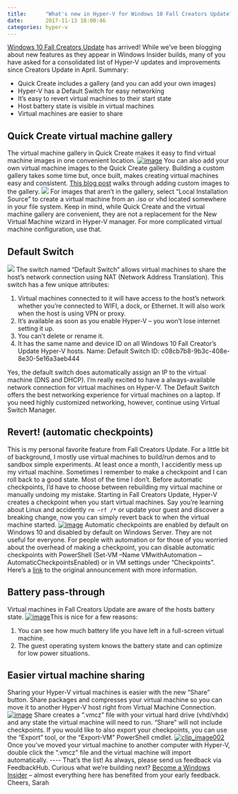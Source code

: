 ```yaml
---
title:      "What's new in Hyper-V for Windows 10 Fall Creators Update?"
date:       2017-11-13 18:00:46
categories: hyper-v
---
```

[Windows 10 Fall Creators Update](https://blogs.windows.com/windowsexperience/2017/10/17/whats-new-windows-10-fall-creators-update) has arrived! While we’ve been blogging about new features as they appear in Windows Insider builds, many of you have asked for a consolidated list of Hyper-V updates and improvements since Creators Update in April. Summary: 

  * Quick Create includes a gallery (and you can add your own images)
  * Hyper-V has a Default Switch for easy networking
  * It’s easy to revert virtual machines to their start state
  * Host battery state is visible in virtual machines
  * Virtual machines are easier to share




## Quick Create virtual machine gallery

The virtual machine gallery in Quick Create makes it easy to find virtual machine images in one convenient location. [![image](https://msdnshared.blob.core.windows.net/media/2017/11/image_thumb94.png)](https://msdnshared.blob.core.windows.net/media/2017/11/image109.png) You can also add your own virtual machine images to the Quick Create gallery. Building a custom gallery takes some time but, once built, makes creating virtual machines easy and consistent. [This blog post](https://blogs.technet.microsoft.com/virtualization/2017/11/08/create-your-custom-quick-create-vm-gallery/) walks through adding custom images to the gallery. ![](https://msdnshared.blob.core.windows.net/media/2017/11/customquickcreategallery.png) For images that aren’t in the gallery, select “Local Installation Source” to create a virtual machine from an .iso or vhd located somewhere in your file system. Keep in mind, while Quick Create and the virtual machine gallery are convenient, they are not a replacement for the New Virtual Machine wizard in Hyper-V manager. For more complicated virtual machine configuration, use that. 

## Default Switch

[![](https://msdnshared.blob.core.windows.net/media/2017/11/DefaultSwitch.png)](https://msdnshared.blob.core.windows.net/media/2017/11/DefaultSwitch.png) The switch named “Default Switch” allows virtual machines to share the host’s network connection using NAT (Network Address Translation). This switch has a few unique attributes: 

  1. Virtual machines connected to it will have access to the host’s network whether you’re connected to WIFI, a dock, or Ethernet. It will also work when the host is using VPN or proxy.
  2. It’s available as soon as you enable Hyper-V – you won’t lose internet setting it up.
  3. You can’t delete or rename it.
  4. It has the same name and device ID on all Windows 10 Fall Creator’s Update Hyper-V hosts. Name: Default Switch ID: c08cb7b8-9b3c-408e-8e30-5e16a3aeb444

Yes, the default switch does automatically assign an IP to the virtual machine (DNS and DHCP). I’m really excited to have a always-available network connection for virtual machines on Hyper-V. The Default Switch offers the best networking experience for virtual machines on a laptop. If you need highly customized networking, however, continue using Virtual Switch Manager. 

## Revert! (automatic checkpoints)

This is my personal favorite feature from Fall Creators Update. For a little bit of background, I mostly use virtual machines to build/run demos and to sandbox simple experiments. At least once a month, I accidently mess up my virtual machine. Sometimes I remember to make a checkpoint and I can roll back to a good state. Most of the time I don’t. Before automatic checkpoints, I’d have to choose between rebuilding my virtual machine or manually undoing my mistake. Starting in Fall Creators Update, Hyper-V creates a checkpoint when you start virtual machines. Say you’re learning about Linux and accidently `rm –rf /*` or update your guest and discover a breaking change, now you can simply revert back to when the virtual machine started. [![image](https://msdnshared.blob.core.windows.net/media/2017/11/image_thumb96.png)](https://msdnshared.blob.core.windows.net/media/2017/11/image111.png) Automatic checkpoints are enabled by default on Windows 10 and disabled by default on Windows Server. They are not useful for everyone. For people with automation or for those of you worried about the overhead of making a checkpoint, you can disable automatic checkpoints with PowerShell (Set-VM –Name VMwithAutomation –AutomaticCheckpointsEnabled) or in VM settings under “Checkpoints”. Here’s a [link](https://blogs.technet.microsoft.com/virtualization/2017/04/20/making-it-easier-to-revert/) to the original announcement with more information. 

## Battery pass-through

Virtual machines in Fall Creators Update are aware of the hosts battery state. [![image](https://msdnshared.blob.core.windows.net/media/2017/11/image_thumb128.png)](https://msdnshared.blob.core.windows.net/media/2017/11/image150.png)This is nice for a few reasons: 

  1. You can see how much battery life you have left in a full-screen virtual machine.
  2. The guest operating system knows the battery state and can optimize for low power situations.



## Easier virtual machine sharing

Sharing your Hyper-V virtual machines is easier with the new “Share” button. Share packages and compresses your virtual machine so you can move it to another Hyper-V host right from Virtual Machine Connection. [![image](https://msdnshared.blob.core.windows.net/media/2017/11/image_thumb129.png)](https://msdnshared.blob.core.windows.net/media/2017/11/image151.png) Share creates a “.vmcz” file with your virtual hard drive (vhd/vhdx) and any state the virtual machine will need to run. “Share” will not include checkpoints. If you would like to also export your checkpoints, you can use the “Export” tool, or the “Export-VM” PowerShell cmdlet. [![clip_image002](https://msdnshared.blob.core.windows.net/media/2017/07/clip_image002_thumb.png)](https://msdnshared.blob.core.windows.net/media/2017/07/clip_image002.png) Once you’ve moved your virtual machine to another computer with Hyper-V, double click the “.vmcz” file and the virtual machine will import automatically. \---- That’s the list! As always, please send us feedback via FeedbackHub. Curious what we’re building next? [Become a Windows Insider](https://insider.windows.com/) – almost everything here has benefited from your early feedback. Cheers, Sarah
